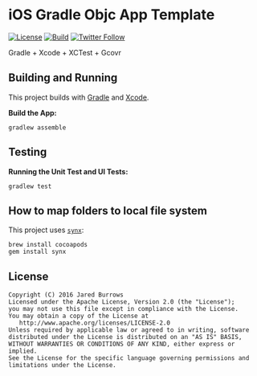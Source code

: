 # iOS Gradle Objc App Template

[![License](https://img.shields.io/badge/License-Apache%202.0-blue.svg)](http://www.apache.org/licenses/LICENSE-2.0)
[![Build](https://github.com/jaredsburrows/ios-gradle-objc-app-template/workflows/build/badge.svg)](https://github.com/jaredsburrows/ios-gradle-objc-app-template/actions)
[![Twitter Follow](https://img.shields.io/twitter/follow/jaredsburrows.svg?style=social)](https://twitter.com/jaredsburrows)

Gradle + Xcode + XCTest + Gcovr

## Building and Running

This project builds with [Gradle](https://gradle.org/) and [Xcode](https://developer.apple.com/xcode/).

**Build the App:**

```shell
gradlew assemble
```
   
## Testing

**Running the Unit Test and UI Tests:**

```shell
gradlew test
```

## How to map folders to local file system

This project uses [`synx`](https://github.com/venmo/synx):

```shell
brew install cocoapods
gem install synx
```

## License

```
Copyright (C) 2016 Jared Burrows
Licensed under the Apache License, Version 2.0 (the "License");
you may not use this file except in compliance with the License.
You may obtain a copy of the License at
   http://www.apache.org/licenses/LICENSE-2.0
Unless required by applicable law or agreed to in writing, software
distributed under the License is distributed on an "AS IS" BASIS,
WITHOUT WARRANTIES OR CONDITIONS OF ANY KIND, either express or implied.
See the License for the specific language governing permissions and
limitations under the License.
```

